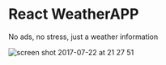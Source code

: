 # React WeatherAPP
No ads, no stress, just a weather information

![screen shot 2017-07-22 at 21 27 51](https://user-images.githubusercontent.com/23314692/28493761-a9cc1bb0-6f24-11e7-9310-168e3f8729b4.png)

